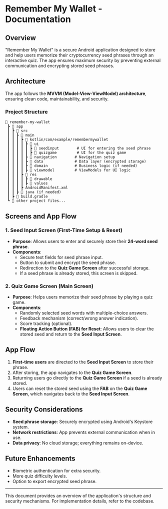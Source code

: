 # Remember My Wallet - Documentation

## Overview
"Remember My Wallet" is a secure Android application designed to store and help users memorize their cryptocurrency seed phrases through an interactive quiz. The app ensures maximum security by preventing external communication and encrypting stored seed phrases.

## Architecture
The app follows the **MVVM (Model-View-ViewModel) architecture**, ensuring clean code, maintainability, and security.

### **Project Structure**
```
📂 remember-my-wallet
 ┣ 📂 app
 ┃ ┣ 📂 src
 ┃ ┃ ┣ 📂 main
 ┃ ┃ ┃ ┣ 📂 kotlin/com/example/remembermywallet
 ┃ ┃ ┃ ┃ ┣ 📂 ui
 ┃ ┃ ┃ ┃ ┃ ┣ 📂 seedinput        # UI for entering the seed phrase
 ┃ ┃ ┃ ┃ ┃ ┣ 📂 quizgame         # UI for the quiz game
 ┃ ┃ ┃ ┃ ┣ 📂 navigation        # Navigation setup
 ┃ ┃ ┃ ┃ ┣ 📂 data              # Data layer (encrypted storage)
 ┃ ┃ ┃ ┃ ┣ 📂 domain            # Business logic (if needed)
 ┃ ┃ ┃ ┃ ┣ 📂 viewmodel         # ViewModels for UI logic
 ┃ ┃ ┃ ┣ 📂 res
 ┃ ┃ ┃ ┃ ┣ 📂 drawable
 ┃ ┃ ┃ ┃ ┣ 📂 values
 ┃ ┃ ┃ ┣ AndroidManifest.xml
 ┃ ┃ ┣ 📂 java (if needed)
 ┃ ┣ 📂 build.gradle
 ┗ 📂 other project files...
```

## Screens and App Flow

### 1. Seed Input Screen (First-Time Setup & Reset)
- **Purpose**: Allows users to enter and securely store their **24-word seed phrase**.
- **Components**:
  - Secure text fields for seed phrase input.
  - Button to submit and encrypt the seed phrase.
  - Redirection to the **Quiz Game Screen** after successful storage.
  - If a seed phrase is already stored, this screen is skipped.

### 2. Quiz Game Screen (Main Screen)
- **Purpose**: Helps users memorize their seed phrase by playing a quiz game.
- **Components**:
  - Randomly selected seed words with multiple-choice answers.
  - Feedback mechanism (correct/wrong answer indication).
  - Score tracking (optional).
  - **Floating Action Button (FAB) for Reset**: Allows users to clear the stored seed and return to the **Seed Input Screen**.

## App Flow
1. **First-time users** are directed to the **Seed Input Screen** to store their phrase.
2. After storing, the app navigates to the **Quiz Game Screen**.
3. Returning users go directly to the **Quiz Game Screen** if a seed is already stored.
4. Users can reset the stored seed using the **FAB** on the **Quiz Game Screen**, which navigates back to the **Seed Input Screen**.

## Security Considerations
- **Seed phrase storage**: Securely encrypted using Android's Keystore system.
- **Network restrictions**: App prevents external communication when in use.
- **Data privacy**: No cloud storage; everything remains on-device.

## Future Enhancements
- Biometric authentication for extra security.
- More quiz difficulty levels.
- Option to export encrypted seed phrase.

---
This document provides an overview of the application's structure and security mechanisms. For implementation details, refer to the codebase.

